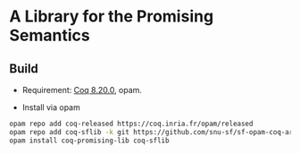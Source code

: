 # A Library for the Promising Semantics

## Build

- Requirement: [Coq 8.20.0](https://coq.inria.fr/download), opam.

- Install via opam
```sh
opam repo add coq-released https://coq.inria.fr/opam/released
opam repo add coq-sflib -k git https://github.com/snu-sf/sf-opam-coq-archive.git
opam install coq-promising-lib coq-sflib
```
